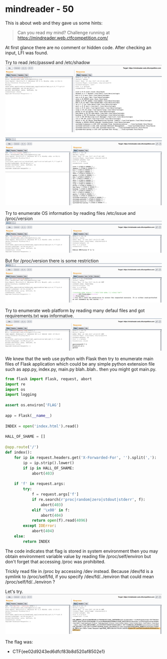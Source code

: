 # mindreader - 50
This is about web and they gave us some hints:
> Can you read my mind?
> Challenge running at https://mindreader.web.ctfcompetition.com/

At first glance there are no comment or hidden code. After checking an input, LFI was found.

Try to read /etc/passwd and /etc/shadow
![passwd](kapi-files/3.PNG)

![shadow](kapi-files/4.PNG)

Try to enumerate OS information by reading files /etc/issue and /proc/version
![issue](kapi-files/5.PNG)

But for /proc/version there is some restriction
![version](kapi-files/6.PNG)

Try to enumerate web platform by reading many defaul files and got requirements.txt was informative.
![requirements.txt](kapi-files/7.PNG)

We knew that the web use python with Flask then try to enumerate main files of Flask application which could be any simple python extension file such as app.py, index.py, main.py blah..blah.. then you might got main.py.
```python
from flask import Flask, request, abort
import re
import os
import logging

assert os.environ['FLAG']

app = Flask(__name__)

INDEX = open('index.html').read()

HALL_OF_SHAME = []

@app.route('/')
def index():
    for ip in request.headers.get('X-Forwarded-For', '').split(','):
        ip = ip.strip().lower()
        if ip in HALL_OF_SHAME:
            abort(403)

    if 'f' in request.args:
        try:
            f = request.args['f']
            if re.search(r'proc|random|zero|stdout|stderr', f):
                abort(403)
            elif '\x00' in f:
                abort(404)
            return open(f).read(4096)
        except IOError:
            abort(404)
    else:
        return INDEX
```

The code indicates that flag is stored in system environment then you may obtain environment variable value by reading file /proc/self/environ but don't forget that accessing /proc was prohibited. 

Trickly read file in /proc by accessing /dev instead. Because /dev/fd is a symlink to /proc/self/fd, if you specify /dev/fd/../environ that could mean /proc/self/fd/../environ ?

Let's try.
![FLAG](kapi-files/8.PNG)

The flag was:
* CTF{ee02d9243ed6dfcf83b8d520af8502e1}
